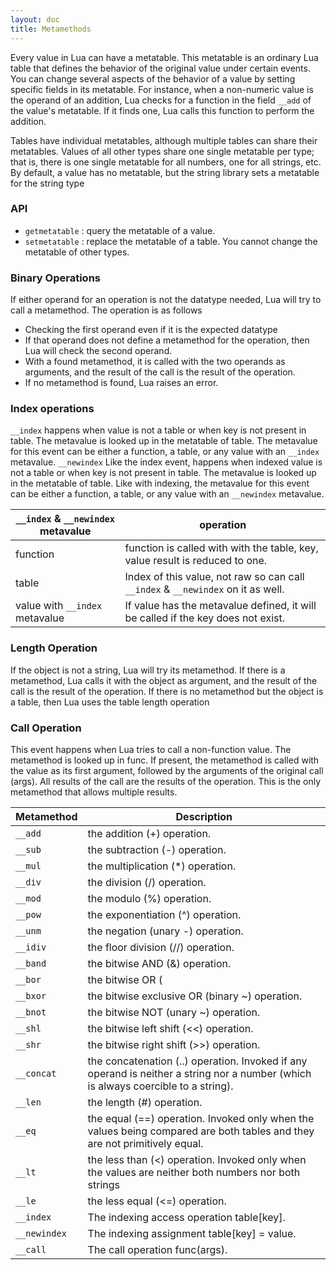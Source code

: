 ```yaml
---
layout: doc
title: Metamethods
---
```


Every value in Lua can have a metatable. This metatable is an ordinary Lua table
that defines the behavior of the original value under certain events. You can
change several aspects of the behavior of a value by setting specific fields
in its metatable. For instance, when a non-numeric value is the operand of an
addition, Lua checks for a function in the field `__add` of the value's metatable.
If it finds one, Lua calls this function to perform the addition.

Tables have individual metatables, although multiple tables can share their metatables.
Values of all other types share one single metatable per type; that is, there is
one single metatable for all numbers, one for all strings, etc. By default, a
value has no metatable, but the string library sets a metatable for the string type

### API
- `getmetatable` : query the metatable of a value.
- `setmetatable` : replace the metatable of a table. You cannot change the metatable of other types.

### Binary Operations
If either operand for an operation is not the datatype needed, Lua will try to
call a metamethod.  The operation is as follows
- Checking the first operand even if it is the expected datatype
- If that operand does not define a metamethod for the operation, then Lua will check the second operand.
- With a found metamethod, it is called with the two operands as arguments,
  and the result of the call is the result of the operation.
- If no metamethod is found, Lua raises an error.

### Index operations
`__index` happens when value is not a table or when key is not present in table.
The metavalue is looked up in the metatable of table. The metavalue for this event
can be either a function, a table, or any value with an `__index` metavalue.
`__newindex` Like the index event, happens when indexed value is not a table or
when key is not present in table. The metavalue is looked up in the metatable
of table. Like with indexing, the metavalue for this event can be either a function,
a table, or any value with an `__newindex` metavalue.

| `__index` & `__newindex` metavalue | operation |
|------------------------------------|-----------|
| function                           | function is called with with the table, key, value result is reduced to one.
| table                              | Index of this value, not raw so can call `__index` & `__newindex` on it as well.
| value with `__index` metavalue     | If value has the metavalue defined, it will be called if the key does not exist.

### Length Operation
 If the object is not a string, Lua will try its metamethod. If there is a metamethod,
 Lua calls it with the object as argument, and the result of the call is the
 result of the operation. If there is no metamethod but the object is a table,
 then Lua uses the table length operation

 ### Call Operation
 This event happens when Lua tries to call a non-function value. The metamethod
 is looked up in func. If present, the metamethod is called with the value as its first
 argument, followed by the arguments of the original call (args). All results of
 the call are the results of the operation. This is the only metamethod that allows
 multiple results.

| Metamethod | Description                                                     |
|------------|-----------------------------------------------------------------|
| `__add`    | the addition (+) operation.
| `__sub`    | the subtraction (-) operation.
| `__mul`    | the multiplication (\*) operation.
| `__div`    | the division (/) operation.
| `__mod`    | the modulo (%) operation.
| `__pow`    | the exponentiation (^) operation.
| `__unm`    | the negation (unary -) operation.
| `__idiv`   | the floor division (//) operation.
| `__band`   | the bitwise AND (&) operation.
| `__bor`    | the bitwise OR (|) operation.
| `__bxor`   | the bitwise exclusive OR (binary ~) operation.
| `__bnot`   | the bitwise NOT (unary ~) operation.
| `__shl`    | the bitwise left shift (<<) operation.
| `__shr`    | the bitwise right shift (>>) operation.
| `__concat` | the concatenation (..) operation. Invoked if any operand is neither a string nor a number (which is always coercible to a string).
| `__len`    | the length (#) operation.
| `__eq`     | the equal (==) operation. Invoked only when the values being compared are both tables and they are not primitively equal.
| `__lt`     | the less than (<) operation. Invoked only when the values are neither both numbers nor both strings
| `__le`     | the less equal (<=) operation.
| `__index`  | The indexing access operation table[key].
|`__newindex`| The indexing assignment table[key] = value.
| `__call`   | The call operation func(args).
